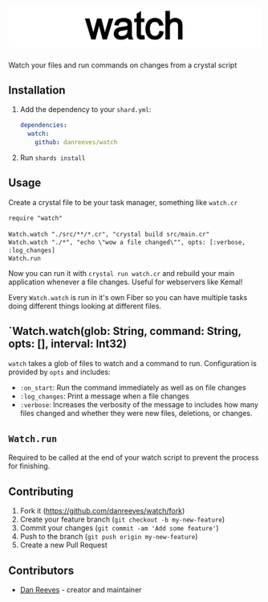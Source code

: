 # ![watch](./head.png)

Watch your files and run commands on changes from a crystal script

## Installation

1. Add the dependency to your `shard.yml`:

   ```yaml
   dependencies:
     watch:
       github: danreeves/watch
   ```

2. Run `shards install`

## Usage

Create a crystal file to be your task manager, something like `watch.cr`

```crystal
require "watch"

Watch.watch "./src/**/*.cr", "crystal build src/main.cr"
Watch.watch "./*", "echo \"wow a file changed\"", opts: [:verbose, :log_changes]
Watch.run
```

Now you can run it with `crystal run watch.cr` and rebuild your main application whenever a file changes. Useful for webservers like Kemal!

Every `Watch.watch` is run in it's own Fiber so you can have multiple tasks doing different things looking at different files.

## `Watch.watch(glob: String, command: String, opts: [], interval: Int32)

`watch` takes a glob of files to watch and a command to run. Configuration is provided by `opts` and includes:
  - `:on_start`: Run the command immediately as well as on file changes
  - `:log_changes`: Print a message when a file changes
  - `:verbose`: Increases the verbosity of the message to includes how many files changed and whether they were new files, deletions, or changes.

## `Watch.run`

Required to be called at the end of your watch script to prevent the process for finishing.

## Contributing

1. Fork it (<https://github.com/danreeves/watch/fork>)
2. Create your feature branch (`git checkout -b my-new-feature`)
3. Commit your changes (`git commit -am 'Add some feature'`)
4. Push to the branch (`git push origin my-new-feature`)
5. Create a new Pull Request

## Contributors

- [Dan Reeves](https://github.com/danreeves) - creator and maintainer
